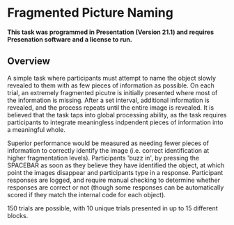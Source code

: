 # Fragmented Picture Naming

**This task was programmed in Presentation (Version 21.1) and requires Presenation software and a license to run.**

## Overview

A simple task where participants must attempt to name the object slowly revealed to them with as few pieces of information as possible. On each trial, an extremely fragmented picutre is initially presented where most of the information is missing. After a set interval, additional information is revealed, and the process repeats until the entire image is revealed. It is believed that the task taps into global processing ability, as the task requires participants to integrate meaningless indpendent pieces of information into a meaningful whole.

Superior performance would be measured as needing fewer pieces of information to correctly identify the image (i.e. correct identification at higher fragmentation levels). Participants 'buzz in', by pressing the SPACEBAR as soon as they believe they have identified the object, at which point the images disappear and participants type in a response. Participant responses are logged, and require manual checking to determine whether responses are correct or not (though some responses can be automatically scored if they match the internal code for each object).

150 trials are possible, with 10 unique trials presented in up to 15 different blocks.
